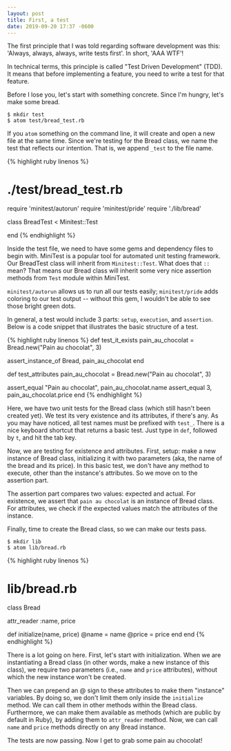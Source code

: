 ```yaml
---
layout: post
title: First, a test
date: 2019-09-20 17:37 -0600
---
```

The first principle that I was told regarding software development was this: 'Always, always, always, write tests first'. In short, 'AAA WTF'!

In technical terms, this principle is called "Test Driven Development" (TDD). It means that before implementing a feature, you need to write a test for that feature.

Before I lose you, let's start with something concrete. Since I'm hungry, let's make some bread.

```
$ mkdir test
$ atom test/bread_test.rb
```

If you `atom` something on the command line, it will create and open a new file at the same time. Since we're testing for the Bread class, we name the test that reflects our intention. That is, we append `_test` to the file name.


{% highlight ruby linenos %}
# ./test/bread_test.rb

require 'minitest/autorun'
require 'minitest/pride'
require './lib/bread'

class BreadTest < Minitest::Test

end
{% endhighlight %}

Inside the test file, we need to have some gems and dependency files to begin with. MiniTest is a popular tool for automated unit testing framework. Our BreadTest class will inherit from `Minitest::Test`. What does that `::` mean? That means our Bread class will inherit some very nice assertion methods from `Test` module within MiniTest.

`minitest/autorun` allows us to run all our tests easily; `minitest/pride` adds coloring to our test output -- without this gem, I wouldn't be able to see those bright green dots.


In general, a test would include 3 parts: `setup`, `execution`, and `assertion`. Below is a code snippet that illustrates the basic structure of a test.

{% highlight ruby linenos %}
def test_it_exists
  pain_au_chocolat = Bread.new("Pain au chocolat", 3)

  assert_instance_of Bread, pain_au_chocolat
end

def test_attributes
  pain_au_chocolat = Bread.new("Pain au chocolat", 3)

  assert_equal "Pain au chocolat", pain_au_chocolat.name
  assert_equal 3, pain_au_chocolat.price
end
{% endhighlight %}

Here, we have two unit tests for the Bread class (which still hasn't been created yet). We test its very existence and its attributes, if there's any. As you may have noticed, all test names must be prefixed with `test_`. There is a nice keyboard shortcut that returns a basic test. Just type in `def`, followed by `t`, and hit the tab key.

Now, we are testing for existence and attributes. First, setup: make a new instance of Bread class, initializing it with two parameters (aka, the name of the bread and its price). In this basic test, we don't have any method to execute, other than the instance's attributes. So we move on to the assertion part.

The assertion part compares two values: expected and actual. For existence, we assert that `pain au chocolat` is an instance of Bread class. For attributes, we check if the expected values match the attributes of the instance.   

Finally, time to create the Bread class, so we can make our tests pass.


```
$ mkdir lib
$ atom lib/bread.rb
```

{% highlight ruby linenos %}
# lib/bread.rb
class Bread

  attr_reader :name, price

  def initialize(name, price)
    @name = name
    @price = price
  end
end
{% endhighlight %}

There is a lot going on here. First, let's start with initialization. When we are instantiating a Bread class (in other words, make a new instance of this class), we require two parameters (i.e., `name` and `price` attributes), without which the new instance won't be created.

Then we can prepend an @ sign to these attributes to make them "instance" variables. By doing so, we don't limit them only inside the `initialize` method. We can call them in other methods within the Bread class. Furthermore, we can make them available as methods (which are public by default in Ruby), by adding them to `attr_reader` method. Now, we can call `name` and `price` methods directly on any Bread instance.

The tests are now passing. Now I get to grab some pain au chocolat!
